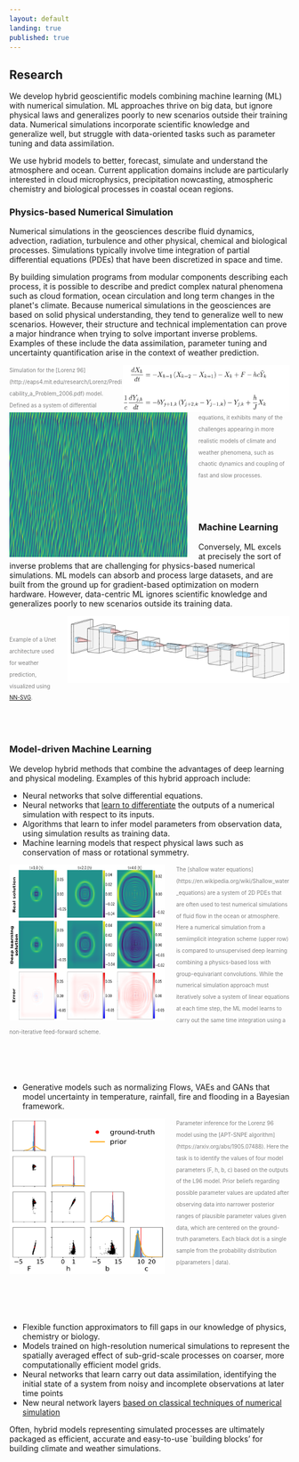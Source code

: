 ```yaml
---
layout: default
landing: true
published: true
---
```


## Research
We develop hybrid geoscientific models combining machine learning (ML) with numerical simulation. ML approaches thrive on big data, but ignore physical laws and generalizes poorly to new scenarios outside their training data. Numerical simulations incorporate scientific knowledge and generalize well, but struggle with data-oriented tasks such as parameter tuning and data assimilation.

We use hybrid models to better, forecast, simulate and understand the atmosphere and ocean. Current application domains include are particularly interested in cloud microphysics, precipitation nowcasting, atmospheric chemistry and biological processes in coastal ocean regions.

### Physics-based Numerical Simulation
Numerical simulations in the geosciences describe fluid dynamics, advection, radiation, turbulence and other physical, chemical and biological processes. Simulations typically involve time integration of partial differential equations (PDEs) that have been discretized in space and time.

By building simulation programs from modular components describing each process, it is possible to describe and predict complex natural phenomena such as cloud formation, ocean circulation and long term changes in the planet's climate. Because numerical simulations in the geosciences are based on solid physical understanding, they tend to generalize well to new scenarios. However, their structure and technical implementation can prove a major hindrance when trying to solve important inverse problems. Examples of these include the data assimilation, parameter tuning and uncertainty quantification arise in the context of weather prediction.

<img align="right" src="L96eqs.png" width="300" height="85" style="margin: 0px 0px 0p 0p"/> 
<img align="left" src="L96.png" width="320" height="260" style="margin: 0px 20px 0px 0px"/>
<span style="color:gray"><sub><sup>Simulation for the [Lorenz 96](http://eaps4.mit.edu/research/Lorenz/Predicability_a_Problem_2006.pdf) model. Defined as a system of differential equations, it exhibits many of the challenges appearing in more realistic models of climate and weather phenomena, such as chaotic dynamics and coupling of fast and slow processes.  </sup></sub></span>

<br/><br/>

### Machine Learning
Conversely, ML excels at precisely the sort of inverse problems that are challenging for physics-based numerical simulations. ML models can absorb and process large datasets, and are built from the ground up for gradient-based optimization on modern hardware. However, data-centric ML ignores scientific knowledge and generalizes poorly to new scenarios outside its training data.

<img align="right" src="Unet.png" width="400" height="120" style="margin: 0px 0px 0px 20px"/> <br/><br/> <span style="color:gray"><sub><sup>Example of a Unet architecture used for weather prediction, visualized using [NN-SVG](https://doi.org/10.21105/joss.00747).</sup></sub></span>

<br/><br/>

### Model-driven Machine Learning

We develop hybrid methods that combine the advantages of deep learning and physical modeling. Examples of this hybrid approach include:
* Neural networks that solve differential equations.
* Neural networks that [learn to differentiate](https://agupubs.onlinelibrary.wiley.com/doi/full/10.1029/2021MS002554) the outputs of a numerical simulation with respect to its inputs.
* Algorithms that learn to infer model parameters from observation data, using simulation results as training data.
* Machine learning models that respect physical laws such as conservation of mass or rotational symmetry.

<img align="left" src="SWE_GEconv.png" width="280" height="280" style="margin: 0px 20px 0px 0px"/>
 <span style="color:gray"><sub><sup>The [shallow water equations](https://en.wikipedia.org/wiki/Shallow_water_equations) are a system of 2D PDEs that are often used to test numerical simulations of fluid flow in the ocean or atmosphere. Here a numerical simulation from a semiimplicit integration scheme (upper row) is compared to unsupervised deep learning combining a physics-based loss with group-equivariant convolutions. While the numerical simulation approach must iteratively solve a system of linear equations at each time step, the ML model learns to carry out the same time integration using a non-iterative feed-forward scheme.</sup></sub></span>

<br/><br/><br/>

* Generative models such as normalizing Flows, VAEs and GANs that model uncertainty in temperature, rainfall, fire and flooding in a Bayesian framework. 
  
<img align="left" src="lorenz96_twoLevel_fig_schneider_5ss.png" width="280" height="280" style="margin: 0px 20px 0px 0px"/>
 <span style="color:gray"><sub><sup>Parameter inference for the Lorenz 96 model using the [APT-SNPE algorithm](https://arxiv.org/abs/1905.07488).
 Here the task is to identify the values of four model parameters (F, h, b, c) based on the outputs of the L96 model. 
 Prior beliefs regarding possible parameter values are updated after observing data into narrower posterior ranges of plausible parameter values given data, which are centered on the ground-truth parameters. Each black dot is a single sample from the probability distribution p(parameters | data). </sup></sub></span>

<br/><br/><br/><br/>

* Flexible function approximators to fill gaps in our knowledge of physics, chemistry or biology.
* Models trained on high-resolution numerical simulations to represent the spatially averaged effect of sub-grid-scale processes on coarser, more computationally efficient model grids.
* Neural networks that learn carry out data assimilation, identifying the initial state of a system from noisy and incomplete observations at later time points 
* New neural network layers [based on classical techniques of numerical simulation](https://openreview.net/pdf?id=veNBQ15T6N0)

Often, hybrid models representing simulated processes are ultimately packaged as efficient, accurate and easy-to-use `building blocks’ for building climate and weather simulations.